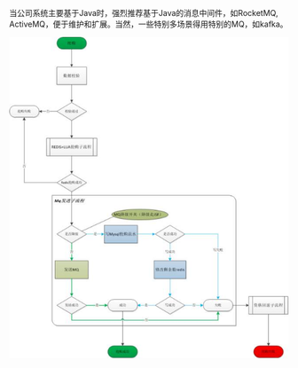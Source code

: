 当公司系统主要基于Java时，强烈推荐基于Java的消息中间件，如RocketMQ, ActiveMQ，便于维护和扩展。当然，一些特别多场景得用特别的MQ，如kafka。

![mq_jd](mq_jd.jpg)